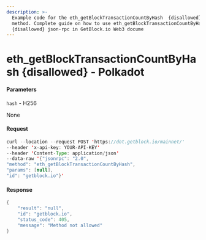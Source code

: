 ```yaml
---
description: >-
  Example code for the eth_getBlockTransactionCountByHash  {disallowed} json-rpc
  method. Сomplete guide on how to use eth_getBlockTransactionCountByHash 
  {disallowed} json-rpc in GetBlock.io Web3 docume
---
```


# eth\_getBlockTransactionCountByHash {disallowed} - Polkadot

#### Parameters

`hash` - H256

None

#### Request

```java
curl --location --request POST 'https://dot.getblock.io/mainnet/' 
--header 'x-api-key: YOUR-API-KEY' 
--header 'Content-Type: application/json' 
--data-raw '{"jsonrpc": "2.0",
"method": "eth_getBlockTransactionCountByHash",
"params": [null],
"id": "getblock.io"}'
```

#### Response

```java
{
    "result": "null",
    "id": "getblock.io",
    "status_code": 405,
    "message": "Method not allowed"
}
```
